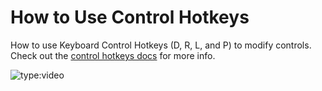 # How to Use Control Hotkeys

How to use Keyboard Control Hotkeys (D, R, L, and P) to modify controls. Check out the [control hotkeys docs](../manual/control_hotkeys.md) for more info.

![type:video](https://www.youtube.com/embed/SYjSvVAEQ3E)
